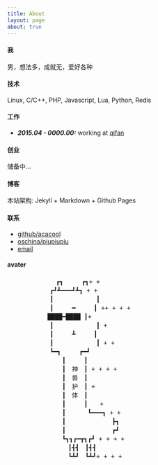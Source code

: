 ```yaml
---
title: About
layout: page
about: true
---
```


#### 我

男，想法多，成就无，爱好各种

#### 技术

Linux, C/C++, PHP, Javascript, Lua, Python, Redis

#### 工作

+ ***2015.04 - 0000.00:*** working at [qifan](http://www.dapai178.com "北京起凡互娱科技有限公司")

#### 创业

储备中...

#### 博客

本站架构: Jekyll + Markdown + Github Pages

#### 联系

+ [github/acacool](https://github.com/acacool)
+ [oschina/piupiupiu](http://git.oschina.net/piupiupiu)
+ [email](www.qq.com)


<!--这是注释
[email]({{site.author.qqmail}})
-->
#### avater

<div id="avater" class="avater" style="margin-top: 20px;">
    <pre>
　　　　　　　　┏┓　　　┏┓+ +
　　　　　　　┏┛┻━━━┛┻┓ + +
　　　　　　　┃　　　　　　　┃ 　
　　　　　　　┃　　　━　　　┃ ++ + + +
　　　　　　 ████━████ ┃+
　　　　　　　┃　　　　　　　┃ +
　　　　　　　┃　　　┻　　　┃
　　　　　　　┃　　　　　　　┃ + +
　　　　　　　┗━┓　　　┏━┛
　　　　　　　　　┃　　　┃　　　　　　　　　　　
　　　　　　　　　┃　神　┃ + + + +
　　　　　　　　　┃　兽　┃　　　　　　　　　　
　　　　　　　　　┃　护　┃ + 　　　　
　　　　　　　　　┃　体　┃
　　　　　　　　　┃　　　┃　　+　　　　　　　　　
　　　　　　　　　┃　 　　┗━━━┓ + +
　　　　　　　　　┃ 　　　　　　　┣┓
　　　　　　　　　┃ 　　　　　　　┏┛
　　　　　　　　　┗┓┓┏━┳┓┏┛ + + + +
　　　　　　　　　　┃┫┫　┃┫┫
　　　　　　　　　　┗┻┛　┗┻┛+ + + +
    </pre>
</div>

<div class="clear"></div>
